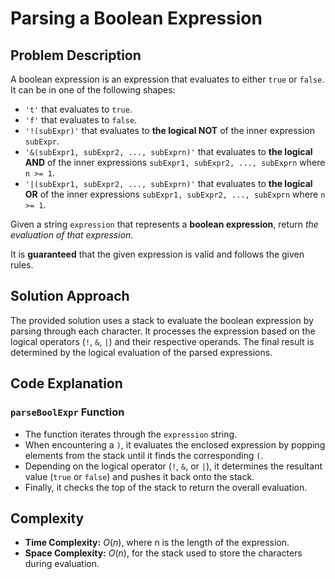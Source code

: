 # Parsing a Boolean Expression

## Problem Description

A boolean expression is an expression that evaluates to either `true` or `false`. It can be in one of the following shapes:

- `'t'` that evaluates to `true`.
- `'f'` that evaluates to `false`.
- `'!(subExpr)'` that evaluates to **the logical NOT** of the inner expression `subExpr`.
- `'&(subExpr1, subExpr2, ..., subExprn)'` that evaluates to **the logical AND** of the inner expressions `subExpr1, subExpr2, ..., subExprn` where `n >= 1`.
- `'|(subExpr1, subExpr2, ..., subExprn)'` that evaluates to **the logical OR** of the inner expressions `subExpr1, subExpr2, ..., subExprn` where `n >= 1`.

Given a string `expression` that represents a **boolean expression**, return *the evaluation of that expression*.

It is **guaranteed** that the given expression is valid and follows the given rules.

## Solution Approach

The provided solution uses a stack to evaluate the boolean expression by parsing through each character. It processes the expression based on the logical operators (`!`, `&`, `|`) and their respective operands. The final result is determined by the logical evaluation of the parsed expressions.

## Code Explanation

### `parseBoolExpr` Function

- The function iterates through the `expression` string.
- When encountering a `)`, it evaluates the enclosed expression by popping elements from the stack until it finds the corresponding `(`.
- Depending on the logical operator (`!`, `&`, or `|`), it determines the resultant value (`true` or `false`) and pushes it back onto the stack.
- Finally, it checks the top of the stack to return the overall evaluation.

## Complexity

- **Time Complexity:** $O(n)$, where n is the length of the expression.
- **Space Complexity:** $O(n)$, for the stack used to store the characters during evaluation.
